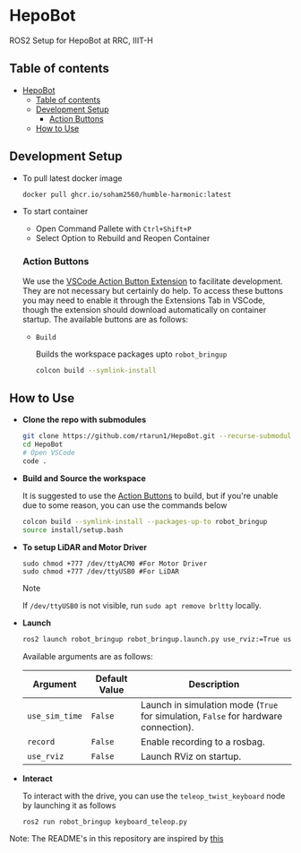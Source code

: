 # HepoBot
ROS2 Setup for HepoBot at RRC, IIIT-H

## Table of contents

- [HepoBot](#hepobot)
  - [Table of contents](#table-of-contents)
  - [Development Setup](#development-setup)
    - [Action Buttons](#action-buttons)
  - [How to Use](#how-to-use)


## Development Setup
- To pull latest docker image
    ```bash
    docker pull ghcr.io/soham2560/humble-harmonic:latest
    ```
- To start container
    - Open Command Pallete with `Ctrl+Shift+P`
    - Select Option to Rebuild and Reopen Container

  ### Action Buttons
  We use the [VSCode Action Button Extension](https://marketplace.visualstudio.com/items?itemName=seunlanlege.action-buttons) to facilitate development. They are not necessary but certainly do help. To access these buttons you may need to enable it through the Extensions Tab in VSCode, though the extension should download automatically on container startup. The available buttons are as follows:
  - `Build`

    Builds the workspace packages upto `robot_bringup`

    ```bash
    colcon build --symlink-install
    ```

## How to Use

- **Clone the repo with submodules**
    ```bash
    git clone https://github.com/rtarun1/HepoBot.git --recurse-submodules
    cd HepoBot
    # Open VSCode 
    code .
    ```
- **Build and Source the workspace**

  It is suggested to use the [Action Buttons](#action-buttons) to build, but if you're unable due to some reason, you can use the commands below

  ```bash
  colcon build --symlink-install --packages-up-to robot_bringup
  source install/setup.bash
  ```
- **To setup LiDAR and Motor Driver**
    ```
    sudo chmod +777 /dev/ttyACM0 #For Motor Driver
    sudo chmod +777 /dev/ttyUSB0 #For LiDAR
    ```
  > [!NOTE] 
  > If `/dev/ttyUSB0` is not visible, run `sudo apt remove brltty` locally.
- **Launch**

  ```bash
  ros2 launch robot_bringup robot_bringup.launch.py use_rviz:=True use_sim_time:=False
  ```
  Available arguments are as follows:

  | Argument      | Default Value | Description                                    |
  |--------------|--------------|------------------------------------------------|
  | `use_sim_time` | `False`      | Launch in simulation mode (`True` for simulation, `False` for hardware connection). |           |
  | `record`      | `False`      | Enable recording to a rosbag.                  |
  | `use_rviz`    | `False`      | Launch RViz on startup.                        |

- **Interact**

  To interact with the drive, you can use the `teleop_twist_keyboard` node by launching it as follows
  ```bash
  ros2 run robot_bringup keyboard_teleop.py
  ```

Note: The README's in this repository are inspired by [this](https://github.com/TheProjectsGuy/MR21-CS7.503)
